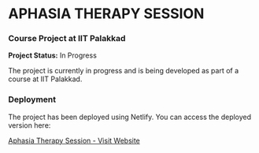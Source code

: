 # APHASIA THERAPY SESSION
### Course Project at IIT Palakkad

**Project Status:** In Progress

The project is currently in progress and is being developed as part of a course at IIT Palakkad.

### Deployment

The project has been deployed using Netlify. You can access the deployed version here:

[Aphasia Therapy Session - Visit Website](https://aphasiatherapysession.netlify.app)











